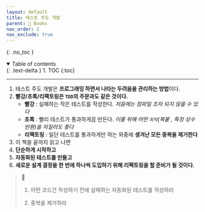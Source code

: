 ```yaml
---
layout: default
title: 테스트 주도 개발
parent: 📖 Books
nav_order: 2
nav_exclude: true
---
```


{: .no_toc }

<details open markdown="block">
  <summary>
    Table of contents
  </summary>
  {: .text-delta }
1. TOC
{:toc}
</details>

---

1. 테스트 주도 개발은 **프로그래밍 하면서 나타는 두려움을 관리하는 방법**이다.
2. **빨강/초록/리팩토링은 `TDD`의 주문과도 같은 것이다.**
   - **빨강** : 실패하는 작은 테스트를 작성한다. *처음에는 컴파일 조차 되지 않을 수 있다*
   - **초록** : 빨리 테스트가 통과하게끔 만든다. *이를 위해 어떤 `죄악`(복붙 , 특정 상수 반환)을 저질러도 좋다*
   - **리팩토링** : 일단 테스트를 통과하게만 하는 와중에 **생겨난 모든 중복을 제거한다**
3. 이 책을 끝까지 읽고 나면
  1. **단순하게 시작하고**
  2. **자동화된 테스트를 만들고**
  3. **새로운 설계 결정을 한 번에 하나씩 도입하기 위해 리팩토링을 할 준비가 될 것이다.**

> 📌
> 1. 어떤 코드건 작성하기 전에 실패하는 자동화된 테스트를 작성하라
> 
> 2. 중복을 제거하라
